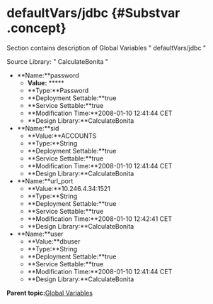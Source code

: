 # defaultVars/jdbc {#Substvar .concept}

Section contains description of Global Variables " defaultVars/jdbc "

Source Library: " CalculateBonita "

-   **Name:**password
    -   **Value:** \*\*\*\*\*
    -   **Type:**Password
    -   **Deployment Settable:**true
    -   **Service Settable:**true
    -   **Modification Time:**2008-01-10 12:41:44 CET
    -   **Design Library:**CalculateBonita
-   **Name:**sid
    -   **Value:**ACCOUNTS
    -   **Type:**String
    -   **Deployment Settable:**true
    -   **Service Settable:**true
    -   **Modification Time:**2008-01-10 12:41:44 CET
    -   **Design Library:**CalculateBonita
-   **Name:**url\_port
    -   **Value:**10.246.4.34:1521
    -   **Type:**String
    -   **Deployment Settable:**true
    -   **Service Settable:**true
    -   **Modification Time:**2008-01-10 12:42:41 CET
    -   **Design Library:**CalculateBonita
-   **Name:**user
    -   **Value:**dbuser
    -   **Type:**String
    -   **Deployment Settable:**true
    -   **Service Settable:**true
    -   **Modification Time:**2008-01-10 12:41:44 CET
    -   **Design Library:**CalculateBonita

**Parent topic:**[Global Variables](../../../../../../../modules/demo_Enterprise/dita/projects/AccountState/common/substvar.md)

